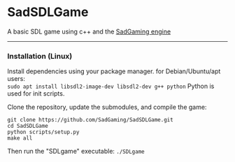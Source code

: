# SadSDLGame
A basic SDL game using c++ and the [SadGaming engine](https://github.com/SadGaming/SadSDLEngine)

---

### Installation (Linux)

Install dependencies using your package manager. for Debian/Ubuntu/apt users:  
`sudo apt install libsdl2-image-dev libsdl2-dev g++ python` Python is used for init scripts.

Clone the repository, update the submodules, and compile the game:  
```
git clone https://github.com/SadGaming/SadSDLGame.git  
cd SadSDLGame
python scripts/setup.py
make all
```
Then run the "SDLgame" executable: `./SDLgame`
